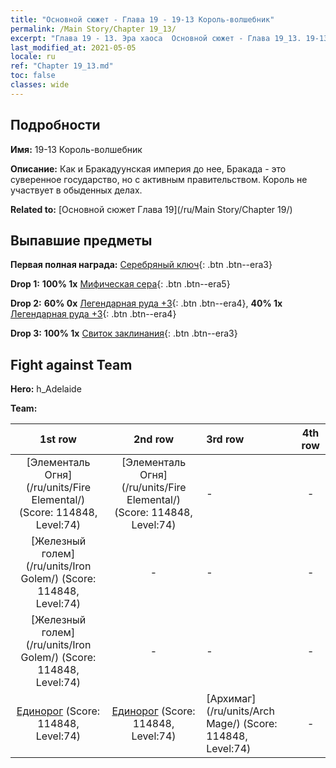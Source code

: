 ```yaml
---
title: "Основной сюжет - Глава 19 - 19-13 Король-волшебник"
permalink: /Main Story/Chapter 19_13/
excerpt: "Глава 19 - 13. Эра хаоса  Основной сюжет - Глава 19_13. 19-13 Король-волшебник"
last_modified_at: 2021-05-05
locale: ru
ref: "Chapter 19_13.md"
toc: false
classes: wide
---
```


## Подробности

 **Имя:** 19-13 Король-волшебник

 **Описание:** Как и Бракадуунская империя до нее, Бракада - это суверенное государство, но с активным правительством. Король не участвует в обыденных делах.

 **Related to:** [Основной сюжет Глава 19](/ru/Main Story/Chapter 19/)

## Выпавшие предметы

 **Первая полная награда:** [Серебряный ключ](/ItemsRU/con_693/){: .btn .btn--era3}

 **Drop 1:** **100% 1x** [Мифическая сера](/ItemsRU/mat_64/){: .btn .btn--era5}

 **Drop 2:** **60% 0x** [Легендарная руда +3](/ItemsRU/mat_54/){: .btn .btn--era4}, **40% 1x** [Легендарная руда +3](/ItemsRU/mat_54/){: .btn .btn--era4}

 **Drop 3:** **100% 1x** [Свиток заклинания](/ItemsRU/con_694/){: .btn .btn--era3}


## Fight against Team
 **Hero:** h_Adelaide

 **Team:**


  | 1st row | 2nd row | 3rd row | 4th row |
  |:----:|:----:|:----|:----:|
  | [Элементаль Огня](/ru/units/Fire Elemental/) (Score: 114848, Level:74)  | [Элементаль Огня](/ru/units/Fire Elemental/) (Score: 114848, Level:74)  | - | - |
  | [Железный голем](/ru/units/Iron Golem/) (Score: 114848, Level:74)  | - | - | - |
  | [Железный голем](/ru/units/Iron Golem/) (Score: 114848, Level:74)  | - | - | - |
  | [Единорог](/ru/units/Unicorn/) (Score: 114848, Level:74)  | [Единорог](/ru/units/Unicorn/) (Score: 114848, Level:74)  | [Архимаг](/ru/units/Arch Mage/) (Score: 114848, Level:74)  | - |


